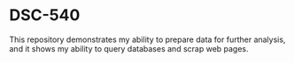 # DSC-540
This repository demonstrates my ability to prepare data for further analysis, and it shows my ability to query databases and scrap web pages.
